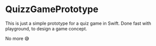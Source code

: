 # QuizzGamePrototype

This is just a simple prototype for a quiz game in Swift. 
Done fast with playground, to design a game concept. 

No more 😅
